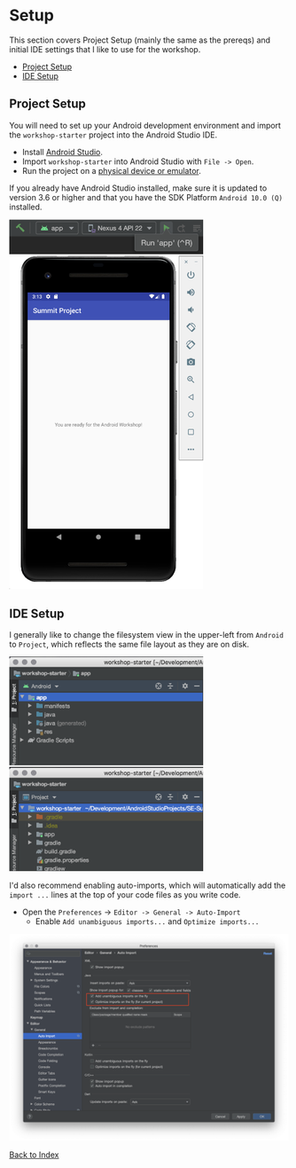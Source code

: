 # Setup
This section covers Project Setup (mainly the same as the prereqs) and initial
IDE settings that I like to use for the workshop.

- [Project Setup](#project-setup)
- [IDE Setup](#ide-setup)

## Project Setup
You will need to set up your Android development environment and import the `workshop-starter`
project into the Android Studio IDE.
- Install [Android Studio](https://developer.android.com/studio/).
- Import `workshop-starter` into Android Studio with `File -> Open`.
- Run the project on a [physical device or emulator](https://developer.android.com/training/basics/firstapp/running-app).

If you already have Android Studio installed, make sure it is updated to version
3.6 or higher and that you have the SDK Platform `Android 10.0 (Q)` installed.

<img src="setup-run.png" width="350">

<img src="setup-app.png" width="350">

## IDE Setup
I generally like to change the filesystem view in the upper-left from `Android` to `Project`, which
reflects the same file layout as they are on disk.

<img src="ide-android.png" width="350">

<img src="ide-project.png" width="350">

I'd also recommend enabling auto-imports, which will automatically add the `import ...`
lines at the top of your code files as you write code.
- Open the `Preferences` -> `Editor -> General -> Auto-Import`
  - Enable `Add unambiguous imports...` and `Optimize imports...`
<img src="ide-preferences.png" width="800">

[Back to Index](../README.md)